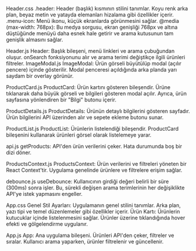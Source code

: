 Header.css
.header: Header (başlık) kısmının stilini tanımlar. Koyu renk arka plan, beyaz metin ve yatayda elemanları hizalama gibi özellikler içerir.
.menu-icon: Menü ikonu, küçük ekranlarda görünmesini sağlar.
@media (max-width: 768px): Bu medya sorgusu, ekran genişliği 768px ve altına düştüğünde menüyü daha esnek hale getirir ve arama kutusunun tam genişlik almasını sağlar.

Header.js
Header: Başlık bileşeni, menü linkleri ve arama çubuğundan oluşur. onSearch fonksiyonunu alır ve arama terimi değiştikçe ilgili ürünleri filtreler.
ImageModal.js
ImageModal: Ürün görseli büyütülüp modal (açılır pencere) içinde gösterilir. Modal penceresi açıldığında arka planda yarı saydam bir overlay görünür.

ProductCard.js
ProductCard: Ürün kartını gösteren bileşendir. Ürüne tıklanarak daha büyük görseli ve bilgileri gösteren modal açılır. Ayrıca, ürün sayfasına yönlendiren bir "Bilgi" butonu içerir.

ProductDetails.js
ProductDetails: Ürünün detaylı bilgilerini gösteren sayfadır. Ürün bilgilerini API üzerinden alır ve sepete ekleme butonu sunar.

ProductList.js
ProductList: Ürünlerin listelendiği bileşendir. ProductCard bileşenini kullanarak ürünleri görsel olarak listelemeye yarar.

api.js
getProducts: API'den ürün verilerini çeker. Hata durumunda boş bir dizi döner.

ProductsContext.js
ProductsContext: Ürün verilerini ve filtreleri yöneten bir React Context'tir. Uygulama genelinde ürünlere ve filtrelere erişim sağlar.

debounce.js
useDebounce: Kullanıcının girdiği değeri belirli bir süre (300ms) sonra işler. Bu, sürekli değişen arama terimlerinin her değişiklikte API'ye istek yapmasını engeller.

App.css
Genel Stil Ayarları: Uygulamanın genel stilini tanımlar. Arka plan, yazı tipi ve temel düzenlemeler gibi özellikler içerir.
Ürün Kartı: Ürünlerin kutucuklar içinde listelenmesini sağlar. Ürünler üzerine tıklandığında hover efekti ve gölgelendirme uygulanır.

App.js
App: Ana uygulama bileşeni. Ürünleri API'den çeker, filtreler ve sıralar. Kullanıcı arama yaparken, ürünler filtrelenir ve güncellenir.
